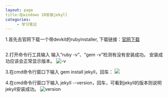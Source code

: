 ```yaml
---
layout: page
title:在windows 10安装jekyll
categories:
     - 学习笔记
---
```


1.首先去官网下载一个带devkit的rubyinstaller, 下载链接：[官网下载](https://rubyinstaller.org/downloads/)

![]()

2.打开命令行工具输入
输入“ruby -v”、“gem -v”检测有没有安装成功。
安装成功应该会正常显示版本。
![-v](https://gitee.com/hukaif/hukaif/raw/gh-pages/assets/images/%E5%9C%86.png)

3.在cmd命令行窗口下输入 gem install jekyll，回车：
![](https://gitee.com/hukaif/hukaif/raw/gh-pages/assets/images/%E5%9C%86.png)

4.在cmd命令行窗口下输入 jekyll --version，回车，可看到jekyll的版本则说明jekyll安装成功。
![version](https://gitee.com/hukaif/hukaif/raw/gh-pages/assets/images/%E5%9C%86.png)